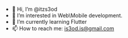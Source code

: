 - 👋 Hi, I’m @itzs3od
- 👀 I’m interested in Web\Mobile development.
- 🌱 I’m currently learning Flutter
- 📫 How to reach me: is3od.is@gmail.com
